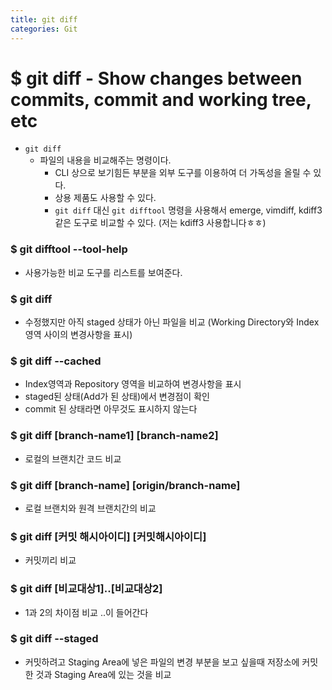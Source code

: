 ```yaml
---
title: git diff
categories: Git
---
```


# $ git diff - Show changes between commits, commit and working tree, etc
- `git diff`
    - 파일의 내용을 비교해주는 명령이다.
        - CLI 상으로 보기힘든 부분을 외부 도구를 이용하여 더 가독성을 올릴 수 있다.
        - 상용 제품도 사용할 수 있다. 
        - `git diff` 대신 `git difftool` 명령을 사용해서 emerge, vimdiff, kdiff3 같은 도구로 비교할 수 있다. (저는 kdiff3 사용합니다ㅎㅎ)

### $ git difftool --tool-help
- 사용가능한 비교 도구를 리스트를 보여준다.

### $ git diff
- 수정했지만 아직 staged 상태가 아닌 파일을 비교
  (Working Directory와 Index영역 사이의 변경사항을 표시)

### $ git diff --cached
- Index영역과 Repository 영역을 비교하여 변경사항을 표시
- staged된 상태(Add가 된 상태)에서 변경점이 확인
- commit 된 상태라면 아무것도 표시하지 않는다

### $ git diff [branch-name1] [branch-name2]
- 로컬의 브랜치간 코드 비교

### $ git diff [branch-name] [origin/branch-name]
- 로컬 브랜치와 원격 브랜치간의 비교


### $ git diff [커밋 해시아이디] [커밋해시아이디]
- 커밋끼리 비교

### $ git diff [비교대상1]..[비교대상2]
- 1과 2의 차이점 비교 ..이 들어간다

### $ git diff --staged
- 커밋하려고 Staging Area에 넣은 파일의 변경 부분을 보고 싶을때
  저장소에 커밋한 것과 Staging Area에 있는 것을 비교